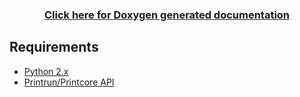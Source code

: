 <head>
    <title>
        pyDeltaServer - Written by Dave Mariano
    </title>
</head>
<body>
    <h3 align="center">
    <a href="https://rawgit.com/d-mariano/DeltaLaser/master/Algorithms/Documentation/html/index.html">Click here for Doxygen generated documentation</a>
    </h3>
    <h2>Requirements</h2>
    <ul>
        <li><a href="http://www.python.org/downloads">Python 2.x</a></li>
        <li><a href="https://www.github.com/kliment/Printrun">Printrun/Printcore API</a></li>
    </ul>

</body>
